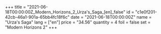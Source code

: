 +++
title = "2021-06-18T00:00:00Z_Modern_Horizons_2_Urza's_Saga_[en]_false"
id = "c1e0f201-42cb-46a1-901a-65bb4fc18f6c"
date = "2021-06-18T00:00:00Z"
name = "Urza's Saga"
lang = ["en"]
price = "34.56"
quantity = 4
foil = false
set = "Modern Horizons 2"
+++
